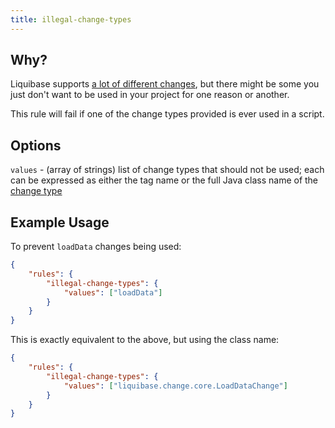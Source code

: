 ```yaml
---
title: illegal-change-types
---
```


## Why?

Liquibase supports [a lot of different changes](http://www.liquibase.org/documentation/changes/index.html), but there might be some you just don't want to be used in your project for one reason or another.

This rule will fail if one of the change types provided is ever used in a script.

## Options

`values` - (array of strings) list of change types that should not be used; each can be expressed as either the tag name or the full Java class name of the [change type](https://github.com/liquibase/liquibase/tree/master/liquibase-core/src/main/java/liquibase/change/core)

## Example Usage

To prevent `loadData` changes being used:

```json
{
    "rules": {
        "illegal-change-types": {
            "values": ["loadData"]
        }
    }
}
```

This is exactly equivalent to the above, but using the class name:

```json
{
    "rules": {
        "illegal-change-types": {
            "values": ["liquibase.change.core.LoadDataChange"]
        }
    }
}
```
